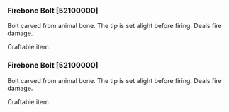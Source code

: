 ### Firebone Bolt [52100000]

Bolt carved from animal bone. The tip is set alight before firing. Deals fire damage.

Craftable item.### Firebone Bolt [52100000]

Bolt carved from animal bone. The tip is set alight before firing. Deals fire damage.

Craftable item.